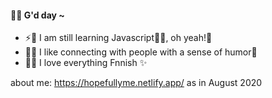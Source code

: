 #### 🌱🍀 G'd day ~

- ⚡🚀 I am still learning Javascript🌵🍄, oh yeah!👋
- 🌳🌻 I like connecting with people with a sense of humor🍅
- 🍧🌸 I love everything Fnnish ✨

about me: https://hopefullyme.netlify.app/
as in August 2020 
